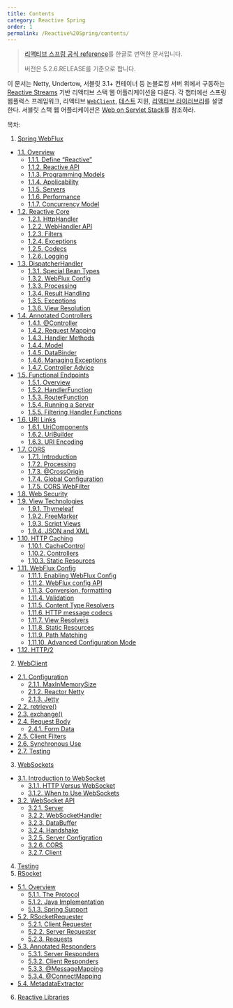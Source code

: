 ```yaml
---
title: Contents
category: Reactive Spring
order: 1
permalink: /Reactive%20Spring/contents/
---
```


> [리액티브 스프링 공식 reference](https://docs.spring.io/spring/docs/current/spring-framework-reference/web-reactive.html)를 한글로 번역한 문서입니다.
>
> 버전은 5.2.6.RELEASE를 기준으로 합니다.

이 문서는 Netty, Undertow, 서블릿 3.1+ 컨테이너 등 논블로킹 서버 위에서 구동하는 
[Reactive Streams](https://www.reactive-streams.org/) 기반
리액티브 스택 웹 어플리케이션을 다룬다.
각 챕터에선 스프링 웹플럭스 프레임워크,
리액티브 [`WebClient`](https://godekdls.github.io/Reactive%20Spring/webclient/),
[테스트](https://godekdls.github.io/Reactive%20Spring/testing/) 지원,
[리액티브 라이러브리](https://godekdls.github.io/Reactive%20Spring/reactivelibraries/)를 설명한다.
서블릿 스택 웹 어플리케이션은 [Web on Servlet Stack](https://docs.spring.io/spring/docs/current/spring-framework-reference/web.html#spring-web)를
참조하라.

목차:

1. [Spring WebFlux](https://godekdls.github.io/Reactive%20Spring/springwebflux/)
- [1.1. Overview](https://godekdls.github.io/Reactive%20Spring/springwebflux/#11-overview)
  + [1.1.1. Define “Reactive”](https://godekdls.github.io/Reactive%20Spring/springwebflux/#111-define-reactive)
  + [1.1.2. Reactive API](https://godekdls.github.io/Reactive%20Spring/springwebflux/#112-http2)
  + [1.1.3. Programming Models](https://godekdls.github.io/Reactive%20Spring/springwebflux/#113-programming-models)
  + [1.1.4. Applicability](https://godekdls.github.io/Reactive%20Spring/springwebflux/#114-applicability)
  + [1.1.5. Servers](https://godekdls.github.io/Reactive%20Spring/springwebflux/#115-servers)
  + [1.1.6. Performance](https://godekdls.github.io/Reactive%20Spring/springwebflux/#116-performance)
  + [1.1.7. Concurrency Model](https://godekdls.github.io/Reactive%20Spring/springwebflux/#117-concurrency-model)
- [1.2. Reactive Core](https://godekdls.github.io/Reactive%20Spring/springwebflux/#12-reactive-core)
  + [1.2.1. HttpHandler](https://godekdls.github.io/Reactive%20Spring/springwebflux/#121-httphandler)
  + [1.2.2. WebHandler API](https://godekdls.github.io/Reactive%20Spring/springwebflux/#122-webhandler-api)
  + [1.2.3. Filters](https://godekdls.github.io/Reactive%20Spring/springwebflux/#123-filters)
  + [1.2.4. Exceptions](https://godekdls.github.io/Reactive%20Spring/springwebflux/#124-exceptions)
  + [1.2.5. Codecs](https://godekdls.github.io/Reactive%20Spring/springwebflux/#125-codecs)
  + [1.2.6. Logging](https://godekdls.github.io/Reactive%20Spring/springwebflux/#126-logging)
- [1.3. DispatcherHandler](https://godekdls.github.io/Reactive%20Spring/springwebflux/#13-dispatcherhandler)
  + [1.3.1. Special Bean Types](https://godekdls.github.io/Reactive%20Spring/springwebflux/#131-special-bean-types)
  + [1.3.2. WebFlux Config](https://godekdls.github.io/Reactive%20Spring/springwebflux/#132-webflux-config)
  + [1.3.3. Processing](https://godekdls.github.io/Reactive%20Spring/springwebflux/#133-processing)
  + [1.3.4. Result Handling](https://godekdls.github.io/Reactive%20Spring/springwebflux/#134-result-handling)
  + [1.3.5. Exceptions](https://godekdls.github.io/Reactive%20Spring/springwebflux/#135-exceptions)
  + [1.3.6. View Resolution](https://godekdls.github.io/Reactive%20Spring/springwebflux/#136-view-resolution)
- [1.4. Annotated Controllers](https://godekdls.github.io/Reactive%20Spring/springwebflux/#-14-annotated-controllers)
  + [1.4.1. @Controller](https://godekdls.github.io/Reactive%20Spring/springwebflux/#141-controller)
  + [1.4.2. Request Mapping](https://godekdls.github.io/Reactive%20Spring/springwebflux/#142-request-mapping)
  + [1.4.3. Handler Methods](https://godekdls.github.io/Reactive%20Spring/springwebflux/#143-handler-methods)
  + [1.4.4. Model](https://godekdls.github.io/Reactive%20Spring/springwebflux/#144-model)
  + [1.4.5. DataBinder](https://godekdls.github.io/Reactive%20Spring/springwebflux/#145-databinder)
  + [1.4.6. Managing Exceptions](https://godekdls.github.io/Reactive%20Spring/springwebflux/#146-managing-exceptions)
  + [1.4.7. Controller Advice](https://godekdls.github.io/Reactive%20Spring/springwebflux/#147-controller-advice)
- [1.5. Functional Endpoints](https://godekdls.github.io/Reactive%20Spring/springwebflux/#15-functional-endpoints)
  + [1.5.1. Overview](https://godekdls.github.io/Reactive%20Spring/springwebflux/#151-overview)
  + [1.5.2. HandlerFunction](https://godekdls.github.io/Reactive%20Spring/springwebflux/#152-handlerfunction)
  + [1.5.3. RouterFunction](https://godekdls.github.io/Reactive%20Spring/springwebflux/#153-routerfunction)
  + [1.5.4. Running a Server](https://godekdls.github.io/Reactive%20Spring/springwebflux/#154-running-a-server)
  + [1.5.5. Filtering Handler Functions](https://godekdls.github.io/Reactive%20Spring/springwebflux/#155-filtering-handler-functions)
- [1.6. URI Links](https://godekdls.github.io/Reactive%20Spring/springwebflux/#16-uri-links)
  + [1.6.1. UriComponents](https://godekdls.github.io/Reactive%20Spring/springwebflux/#161-uricomponents)
  + [1.6.2. UriBuilder](https://godekdls.github.io/Reactive%20Spring/springwebflux/#162-uribuilder)
  + [1.6.3. URI Encoding](https://godekdls.github.io/Reactive%20Spring/springwebflux/#163-uri-encoding)
- [1.7. CORS](https://godekdls.github.io/Reactive%20Spring/springwebflux/#17-cors)
  + [1.7.1. Introduction](https://godekdls.github.io/Reactive%20Spring/springwebflux/#171-introduction)
  + [1.7.2. Processing](https://godekdls.github.io/Reactive%20Spring/springwebflux/#172-processing)
  + [1.7.3. @CrossOrigin](https://godekdls.github.io/Reactive%20Spring/springwebflux/#173-crossorigin)
  + [1.7.4. Global Configuration](https://godekdls.github.io/Reactive%20Spring/springwebflux/#174-global-configuration)
  + [1.7.5. CORS WebFilter](https://godekdls.github.io/Reactive%20Spring/springwebflux/#175-cors-webfilter)
- [1.8. Web Security](https://godekdls.github.io/Reactive%20Spring/springwebflux/#18-web-security)
- [1.9. View Technologies](https://godekdls.github.io/Reactive%20Spring/springwebflux/#19-view-technologies)
  + [1.9.1. Thymeleaf](https://godekdls.github.io/Reactive%20Spring/springwebflux/#191-thymeleaf)
  + [1.9.2. FreeMarker](https://godekdls.github.io/Reactive%20Spring/springwebflux/#192-freemarker)
  + [1.9.3. Script Views](https://godekdls.github.io/Reactive%20Spring/springwebflux/#193-script-views)
  + [1.9.4. JSON and XML](https://godekdls.github.io/Reactive%20Spring/springwebflux/#194-json-and-xml)
- [1.10. HTTP Caching](https://godekdls.github.io/Reactive%20Spring/springwebflux/#110-http-caching)
  + [1.10.1. CacheControl](https://godekdls.github.io/Reactive%20Spring/springwebflux/#1101-cachecontrol)
  + [1.10.2. Controllers](https://godekdls.github.io/Reactive%20Spring/springwebflux/#1102-controllers)
  + [1.10.3. Static Resources](https://godekdls.github.io/Reactive%20Spring/springwebflux/#1103-static-resources)
- [1.11. WebFlux Config](https://godekdls.github.io/Reactive%20Spring/springwebflux/#111-webflux-config)
  + [1.11.1. Enabling WebFlux Config](https://godekdls.github.io/Reactive%20Spring/springwebflux/#1111-enabling-webflux-config)
  + [1.11.2. WebFlux config API](https://godekdls.github.io/Reactive%20Spring/springwebflux/#1112-webflux-config-api)
  + [1.11.3. Conversion, formatting](https://godekdls.github.io/Reactive%20Spring/springwebflux/#1113-conversion-formatting)
  + [1.11.4. Validation](https://godekdls.github.io/Reactive%20Spring/springwebflux/#1114-validation)
  + [1.11.5. Content Type Resolvers](https://godekdls.github.io/Reactive%20Spring/springwebflux/#1115-content-type-resolvers)
  + [1.11.6. HTTP message codecs](https://godekdls.github.io/Reactive%20Spring/springwebflux/#1116-http-message-codecs)
  + [1.11.7. View Resolvers](https://godekdls.github.io/Reactive%20Spring/springwebflux/#1117-view-resolvers)
  + [1.11.8. Static Resources](https://godekdls.github.io/Reactive%20Spring/springwebflux/#1118-static-resources)
  + [1.11.9. Path Matching](https://godekdls.github.io/Reactive%20Spring/springwebflux/#1119-path-matching)
  + [1.11.10. Advanced Configuration Mode](https://godekdls.github.io/Reactive%20Spring/springwebflux/#11110-advanced-configuration-mode)
- [1.12. HTTP/2](https://godekdls.github.io/Reactive%20Spring/springwebflux/#112-http2)
2. [WebClient]()
- [2.1. Configuration]()
  + [2.1.1. MaxInMemorySize]()
  + [2.1.2. Reactor Netty]()
  + [2.1.3. Jetty]()
- [2.2. retrieve()]()
- [2.3. exchange()]()
- [2.4. Request Body]()
  + [2.4.1. Form Data]()
- [2.5. Client Filters]()
- [2.6. Synchronous Use]()
- [2.7. Testing]()
3. [WebSockets]()
- [3.1. Introduction to WebSocket]()
  + [3.1.1. HTTP Versus WebSocket]()
  + [3.1.2. When to Use WebSockets]()
- [3.2. WebSocket API]()
  + [3.2.1. Server]()
  + [3.2.2. WebSocketHandler]()
  + [3.2.3. DataBuffer]()
  + [3.2.4. Handshake]()
  + [3.2.5. Server Configration]()
  + [3.2.6. CORS]()
  + [3.2.7. Client]()
4. [Testing]()
5. [RSocket]()
- [5.1. Overview]()
  + [5.1.1. The Protocol]()
  + [5.1.2. Java Implementation]()
  + [5.1.3. Spring Support]()
- [5.2. RSocketRequester]()
  + [5.2.1. Client Requester]()
  + [5.2.2. Server Requester]()
  + [5.2.3. Requests]()
- [5.3. Annotated Responders]()
  + [5.3.1. Server Responders]()
  + [5.3.2. Client Responders]()
  + [5.3.3. @MessageMapping]()
  + [5.3.4. @ConnectMapping]()
- [5.4. MetadataExtractor]()
6. [Reactive Libraries]()
